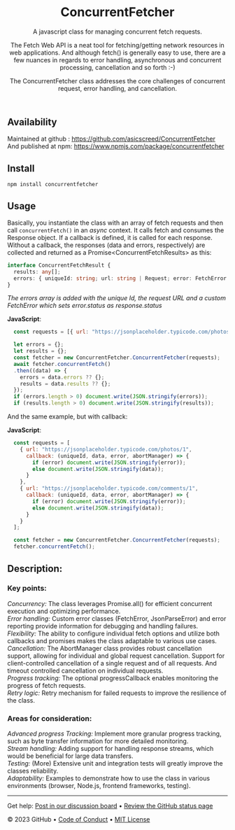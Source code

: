 <header>

# ConcurrentFetcher

A javascript class for managing concurrent fetch requests.

The Fetch Web API is a neat tool for fetching/getting network resources in web applications. And although fetch() is generally easy to use, there are a few nuances in regards to error handling, asynchronous and concurrent processing, cancellation and so forth :-)

The ConcurrentFetcher class addresses the core challenges of concurrent request, error handling, and cancellation.
</header>

## Availability
Maintained at github : <link>https://github.com/asicscreed/ConcurrentFetcher</link>
<br>And published at npm: <link>https://www.npmjs.com/package/concurrentfetcher</link>

## Install

```shell
npm install concurrentfetcher
```

## Usage
Basically, you instantiate the class with an array of fetch requests and then call `concurrentFetch()` in an <i>async</i> context.
It calls fetch and consumes the Response object. If a callback is defined, it is called for each response. Without a callback, the responses (data and errors, respectively) are collected and returned as a Promise&lt;ConcurrentFetchResults&gt; as this:
```typescript
interface ConcurrentFetchResult {
  results: any[];
  errors: { uniqueId: string; url: string | Request; error: FetchError }[];
}
```
_The errors array is added with the unique Id, the request URL and a custom FetchError which sets error.status as response.status_

**JavaScript**:
```javascript
  const requests = [{ url: "https://jsonplaceholder.typicode.com/photos/1" }, { url: "https://jsonplaceholder.typicode.com/comments/1" }];

  let errors = {};
  let results = {};
  const fetcher = new ConcurrentFetcher.ConcurrentFetcher(requests);
  await fetcher.concurrentFetch()
  .then((data) => {
    errors = data.errors ?? {};
    results = data.results ?? {};
  });
  if (errors.length > 0) document.write(JSON.stringify(errors));
  if (results.length > 0) document.write(JSON.stringify(results));
```

And the same example, but with callback:

**JavaScript**:
```javascript
  const requests = [
    { url: "https://jsonplaceholder.typicode.com/photos/1",
      callback: (uniqueId, data, error, abortManager) => {
        if (error) document.write(JSON.stringify(error));
        else document.write(JSON.stringify(data));
      }
    },
    { url: "https://jsonplaceholder.typicode.com/comments/1",
      callback: (uniqueId, data, error, abortManager) => {
        if (error) document.write(JSON.stringify(error));
        else document.write(JSON.stringify(data));
      }
    }
  ];

  const fetcher = new ConcurrentFetcher.ConcurrentFetcher(requests);
  fetcher.concurrentFetch();
```

## Description:

### Key points:
<i>Concurrency:</i> The class leverages Promise.all() for efficient concurrent execution and optimizing performance.
<br><i>Error handling:</i> Custom error classes (FetchError, JsonParseError) and error reporting provide information for debugging and handling failures.
<br><i>Flexibility:</i> The ability to configure individual fetch options and utilize both callbacks and promises makes the class adaptable to various use cases.
<br><i>Cancellation:</i> The AbortManager class provides robust cancellation support, allowing for individual and global request cancellation.
Support for client-controlled cancellation of a single request and of all requests. And timeout controlled cancellation on individual requests.
<br><i>Progress tracking:</i> The optional progressCallback enables monitoring the progress of fetch requests.
<br><i>Retry logic:</i> Retry mechanism for failed requests to improve the resilience of the class.

### Areas for consideration:
<i>Advanced progress Tracking:</i> Implement more granular progress tracking, such as byte transfer information for more detailed monitoring.
<br><i>Stream handling:</i> Adding support for handling response streams, which would be beneficial for large data transfers.
<br><i>Testing:</i> (More) Extensive unit and integration tests will greatly improve the classes reliability.
<br><i>Adaptability:</i> Examples to demonstrate how to use the class in various environments (browser, Node.js, frontend frameworks, testing).

<footer>
<!--
  <<< Author notes: Footer >>>
  Add a link to get support, GitHub status page, code of conduct, license link.
-->

---

Get help: [Post in our discussion board](https://github.com/orgs/skills/discussions/categories/github-pages) &bull; [Review the GitHub status page](https://www.githubstatus.com/)

&copy; 2023 GitHub &bull; [Code of Conduct](https://www.contributor-covenant.org/version/2/1/code_of_conduct/code_of_conduct.md) &bull; [MIT License](https://gh.io/mit)

</footer>
